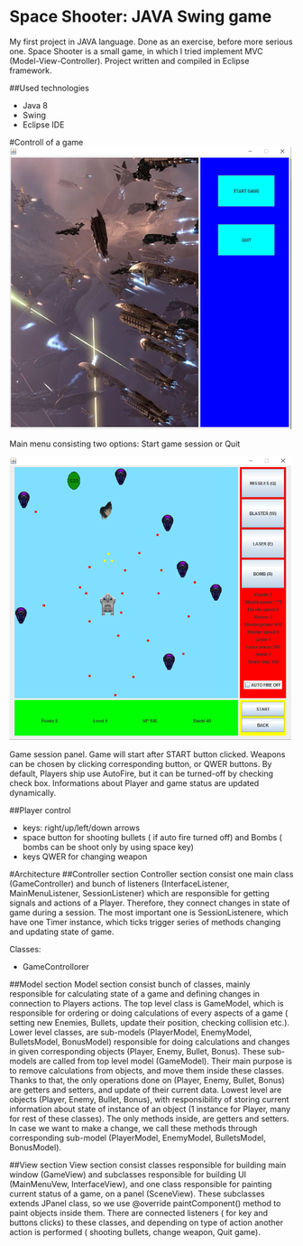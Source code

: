 # Space Shooter: JAVA Swing game

My first project in JAVA language. Done as an exercise, before more serious one.
Space Shooter is a small game, in which I tried implement MVC (Model-View-Controller). Project written and compiled in Eclipse framework.

##Used technologies
- Java 8
- Swing
- Eclipse IDE

#Controll of a game
![mainMenu.png](assets/mainMenu.png)

Main menu consisting two options: Start game session or Quit

![gameSession.png](assets/gameSession.png)

Game session panel. Game will start after START button clicked. Weapons can be chosen by clicking corresponding button, or QWER buttons. By default, Players ship use AutoFire, but it can be turned-off by checking check box. Informations about Player and game status are updated dynamically.

##Player control
- keys: right/up/left/down arrows
- space button for shooting bullets ( if auto fire turned off) and Bombs ( bombs can be shoot only by using space key)
- keys QWER for changing weapon

#Architecture
##Controller section
Controller section consist one main class (GameController) and bunch of listeners (InterfaceListener, MainMenuListener, SessionListener) which are responsible for getting signals and actions of a Player. Therefore, they connect changes in state of game during a session.
The most important one is SessionListenere, which have one Timer instance, which ticks trigger series of methods changing and updating state of game.

Classes:
- GameControllorer 

##Model section
Model section consist bunch of classes, mainly responsible for calculating state of a game and defining changes in connection to Players actions.
The top level class is GameModel, which is responsible for ordering or doing calculations of every aspects of a game ( setting new Enemies, Bullets, update their position, checking collision etc.). 
Lower level classes, are sub-models (PlayerModel, EnemyModel, BulletsModel, BonusModel) responsible for doing calculations and changes in given corresponding objects (Player, Enemy, Bullet, Bonus). These sub-models are called from top level model (GameModel). Their main purpose is to remove calculations from objects, and move them inside these classes. Thanks to that, the only operations done on (Player, Enemy, Bullet, Bonus) are getters and setters, and update of their current data.
Lowest level are objects (Player, Enemy, Bullet, Bonus), with responsibility of storing current information about state of instance of an object (1 instance for Player, many for rest of these classes). The only methods inside, are getters and setters. In case we want to make a change, we call these methods through corresponding sub-model (PlayerModel, EnemyModel, BulletsModel, BonusModel).

##View section
View section consist classes responsible for building main window (GameView) and subclasses responsible for building UI (MainMenuVew, InterfaceView), and one class responsible for painting current status of a game, on a panel (SceneView).
These subclasses extends JPanel class, so we use @override paintComponent() method to paint objects inside them.
There are connected listeners ( for key and buttons clicks) to these classes, and depending on type of action another action is performed ( shooting bullets, change weapon, Quit game).
